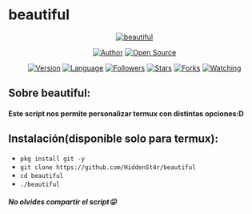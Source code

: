 # beautiful

<p align="center">
<a href="#"><img title="beautiful" src="https://emailspoofbyharris.000webhostapp.com/pro/beautiful.png"></a>
</p>
<p align="center">
<a href="https://github.com/HiddenSt4r"><img title="Author" src="https://img.shields.io/badge/Author-HiddenSt4r-svg?style=for-the-badge&logo=github"></a>
<a href="#"><img title="Open Source" src="https://img.shields.io/badge/Open%20Source-%E2%9D%A4-green?style=for-the-badge"></a>
</p>

<div align="center">
<a href="#"><img title="Version" src="https://img.shields.io/badge/Version-2.5-green.svg?style=flat-square"></a>
<a href="#"><img title="Language" src="https://badges.frapsoft.com/bash/v1/bash.png?v=103"></a>
<a href="https://github.com/HiddenSt4r/followers"><img title="Followers" src="https://img.shields.io/github/followers/HiddenSt4r?color=blue&style=flat-square"></a>
<a href="https://github.com/HiddenSt4r/beautiful/stargazers/"><img title="Stars" src="https://img.shields.io/github/stars/HiddenSt4r/beeth?color=red&style=flat-square"></a>
<a href="https://github.com/HiddenSt4r/beautiful/network/members"><img title="Forks" src="https://img.shields.io/github/forks/HiddenSt4r/beeth?color=red&style=flat-square"></a>
<a href="https://github.com/HiddenSt4r/beautiful/watchers"><img title="Watching" src="https://img.shields.io/github/watchers/HiddenSt4r/beeth?label=Watchers&color=blue&style=flat-square"></a>

</div>

## Sobre beautiful:

#### Este script nos permite personalizar termux con distintas opciones:D

## Instalación(disponible solo para termux):

* `pkg install git -y`
* `git clone https://github.com/HiddenSt4r/beautiful`
* `cd beautiful`
* `./beautiful`

##### No olvides compartir el script😛

